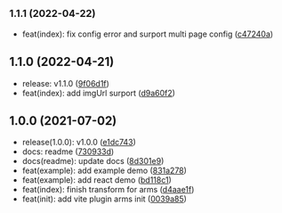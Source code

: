 ## <small>1.1.1 (2022-04-22)</small>

* feat(index): fix config error and surport multi page config ([c47240a](https://github.com/vadxq/vite-plugin-arms/commit/c47240a))



## 1.1.0 (2022-04-21)

* release: v1.1.0 ([9f06d1f](https://github.com/vadxq/vite-plugin-arms/commit/9f06d1f))
* feat(index): add imgUrl surport ([d9a60f2](https://github.com/vadxq/vite-plugin-arms/commit/d9a60f2))



## 1.0.0 (2021-07-02)

* release(1.0.0): v1.0.0 ([e1dc743](https://github.com/vadxq/vite-plugin-arms/commit/e1dc743))
* docs: readme ([730933d](https://github.com/vadxq/vite-plugin-arms/commit/730933d))
* docs(readme): update docs ([8d301e9](https://github.com/vadxq/vite-plugin-arms/commit/8d301e9))
* feat(example): add example demo ([831a278](https://github.com/vadxq/vite-plugin-arms/commit/831a278))
* feat(example): add react demo ([bd118c1](https://github.com/vadxq/vite-plugin-arms/commit/bd118c1))
* feat(index): finish transform for arms ([d4aae1f](https://github.com/vadxq/vite-plugin-arms/commit/d4aae1f))
* feat(init): add vite plugin arms init ([0039a85](https://github.com/vadxq/vite-plugin-arms/commit/0039a85))



